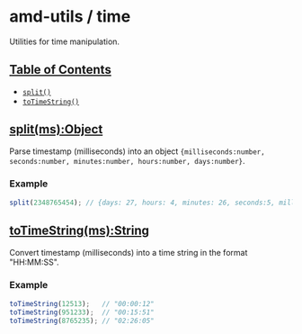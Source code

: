 # amd-utils / time #

Utilities for time manipulation.


## <a href="#toc" name="toc">Table of Contents</a>

 - [`split()`](#split)
 - [`toTimeString()`](#toTimeString)



## <a href="#split" name="split">split(ms):Object</a>

Parse timestamp (milliseconds) into an object `{milliseconds:number,
seconds:number, minutes:number, hours:number, days:number}`.

### Example

```js
split(2348765454); // {days: 27, hours: 4, minutes: 26, seconds:5, milliseconds: 454}
```



## <a href="#toTimeString" name="toTimeString">toTimeString(ms):String</a>

Convert timestamp (milliseconds) into a time string in the format "HH:MM:SS".

### Example

```js
toTimeString(12513);   // "00:00:12"
toTimeString(951233);  // "00:15:51"
toTimeString(8765235); // "02:26:05"
```
